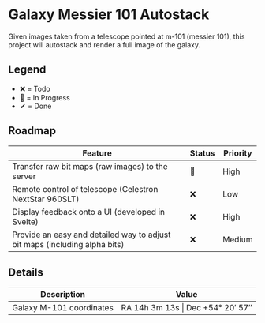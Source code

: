 # Galaxy Messier 101 Autostack
Given images taken from a telescope pointed at m-101 (messier 101), this project will autostack and render a full image of the galaxy.

## Legend
- ❌ = Todo
- 🔆 = In Progress
- ✔ = Done

## Roadmap

|Feature                                                                    |Status |Priority|
|---------------------------------------------------------------------------|-------|--------|
|Transfer raw bit maps (raw images) to the server                           |🔆     | High  |
|Remote control of telescope (Celestron NextStar 960SLT)                    |❌     | Low   |
|Display feedback onto a UI (developed in Svelte)                           |❌     | High  |
|Provide an easy and detailed way to adjust bit maps (including alpha bits) |❌     | Medium|

## Details

|Description              |Value
|-------------------------|----------------------------------|
| Galaxy M-101 coordinates| RA 14h 3m 13s \| Dec +54° 20′ 57″|
